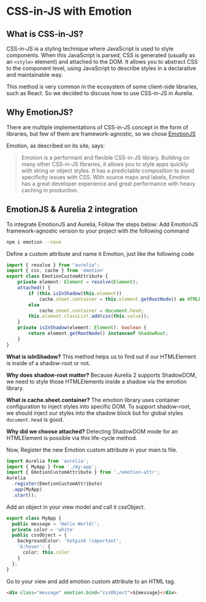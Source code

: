 # CSS-in-JS with Emotion

## What is CSS-in-JS?

CSS-in-JS is a styling technique where JavaScript is used to style components. When this JavaScript is parsed, CSS is generated (usually as an `<style>` element) and attached to the DOM. It allows you to abstract CSS to the component level, using JavaScript to describe styles in a declarative and maintainable way.&#x20;

This method is very common in the ecosystem of some client-side libraries, such as React. So we decided to discuss how to use CSS-in-JS in Aurelia.

## Why EmotionJS?

There are multiple implementations of CSS-in-JS concept in the form of libraries, but few of them are framework-agnostic, so we chose [EmotionJS](https://github.com/emotion-js/emotion)

Emotion, as described on its site, says:

> Emotion is a performant and flexible CSS-in-JS library. Building on many other CSS-in-JS libraries, it allows you to style apps quickly with string or object styles. It has a predictable composition to avoid specificity issues with CSS. With source maps and labels, Emotion has a great developer experience and great performance with heavy caching in production.

## EmotionJS & Aurelia 2 integration

To integrate EmotionJS and Aurelia, Follow the steps below: Add EmotionJS framework-agnostic version to your project with the following command

```bash
npm i emotion --save
```

Define a custom attribute and name it Emotion, just like the following code

```typescript
import { resolve } from "aurelia";
import { css, cache } from 'emotion'
export class EmotionCustomAttribute {
    private element: Element = resolve(Element);
    attached() {
        if (this.isInShadow(this.element))
            cache.sheet.container = this.element.getRootNode() as HTMLElement;
        else
            cache.sheet.container = document.head;
        this.element.classList.add(css(this.value));
    }
    private isInShadow(element: Element): boolean {
        return element.getRootNode() instanceof ShadowRoot;
    }
}
```

**What is isInShadow?** This method helps us to find out if our HTMLElement is inside of a shadow-root or not.

**Why does shadow-root matter?** Because Aurelia 2 supports ShadowDOM, we need to style those HTMLElements inside a shadow via the emotion library.

**What is cache.sheet.container?** The emotion library uses container configuration to inject styles into specific DOM. To support shadow-root, we should inject our styles into the shadow block but for global styles `document.head` is good.

**Why did we choose attached?** Detecting ShadowDOM mode for an HTMLElement is possible via this life-cycle method.

Now, Register the new Emotion custom attribute in your main.ts file.

```typescript
import Aurelia from 'aurelia';
import { MyApp } from './my-app';
import { EmotionCustomAttribute } from './emotion-attr';
Aurelia
  .register(EmotionCustomAttribute)
  .app(MyApp)
  .start();
```

Add an object in your view model and call it cssObject.

```typescript
export class MyApp {
  public message = 'Hello World!';
  private color = 'white'
  public cssObject = {
    backgroundColor: 'hotpink !important',
    '&:hover': {
      color: this.color
    }
  };
}
```

Go to your view and add emotion custom attribute to an HTML tag.

```html
<div class="message" emotion.bind="cssObject">${message}</div>
```
